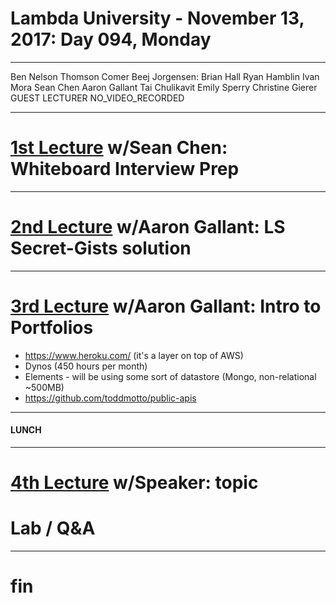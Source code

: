 # Lambda University - November 13, 2017: Day 094, Monday
***
Ben Nelson
Thomson Comer
Beej Jorgensen: Brian Hall
Ryan Hamblin
Ivan Mora
Sean Chen
Aaron Gallant
Tai Chulikavit
Emily Sperry
Christine Gierer
GUEST LECTURER
NO_VIDEO_RECORDED
***
# [1st Lecture](https://youtu.be/Ras1WlZFMnI) w/Sean Chen: Whiteboard Interview Prep
***
# [2nd Lecture](https://youtu.be/oMgpPtSkVPk) w/Aaron Gallant: LS Secret-Gists solution
***
# [3rd Lecture](VIDEO_RECORDED_NOT_POSTED) w/Aaron Gallant: Intro to Portfolios
- https://www.heroku.com/ (it's a layer on top of AWS)
- Dynos (450 hours per month)
- Elements - will be using some sort of datastore (Mongo, non-relational ~500MB)
- https://github.com/toddmotto/public-apis

***
#### LUNCH
***
# [4th Lecture](VIDEO_RECORDED_NOT_POSTED) w/Speaker: topic
# Lab / Q&A
***
# fin
